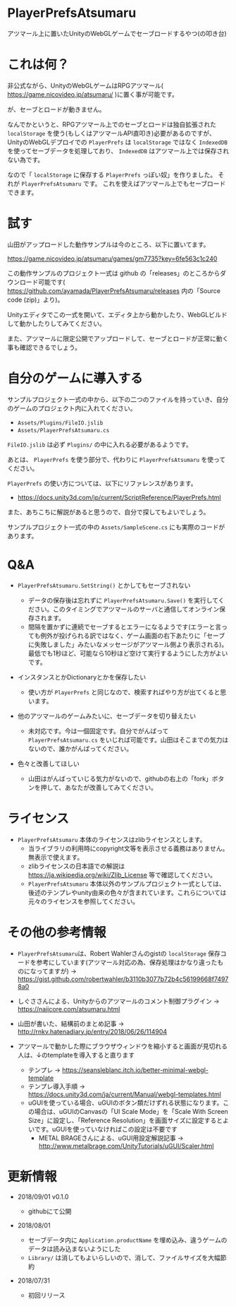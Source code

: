 # PlayerPrefsAtsumaru

アツマール上に置いたUnityのWebGLゲームでセーブロードするやつ(の叩き台)


# これは何？

非公式ながら、UnityのWebGLゲームはRPGアツマール( https://game.nicovideo.jp/atsumaru/ )に置く事が可能です。

が、セーブとロードが動きません。

なんでかというと、RPGアツマール上でのセーブとロードは独自拡張された `localStorage` を使う(もしくはアツマールAPI直叩き)必要があるのですが、UnityのWebGLデプロイでの `PlayerPrefs` は `localStorage` ではなく `IndexedDB` を使ってセーブデータを処理しており、 `IndexedDB` はアツマール上では保存されない為です。

なので「 `localStorage` に保存する `PlayerPrefs` っぽい奴」を作りました。
それが `PlayerPrefsAtsumaru` です。
これを使えばアツマール上でもセーブロードできます。


# 試す

山田がアップロードした動作サンプルは今のところ、以下に置いてます。

https://game.nicovideo.jp/atsumaru/games/gm7735?key=6fe563c1c240

この動作サンプルのプロジェクト一式は github の「releases」のところからダウンロード可能です( https://github.com/ayamada/PlayerPrefsAtsumaru/releases 内の「Source code (zip)」より)。

Unityエディタでこの一式を開いて、エディタ上から動かしたり、WebGLビルドして動かしたりしてみてください。

また、アツマールに限定公開でアップロードして、セーブとロードが正常に動く事も確認できるでしょう。


# 自分のゲームに導入する

サンプルプロジェクト一式の中から、以下の二つのファイルを持っていき、自分のゲームのプロジェクト内に入れてください。

- `Assets/Plugins/FileIO.jslib`
- `Assets/PlayerPrefsAtsumaru.cs`

`FileIO.jslib` は必ず `Plugins/` の中に入れる必要があるようです。

あとは、 `PlayerPrefs` を使う部分で、代わりに `PlayerPrefsAtsumaru` を使ってください。

`PlayerPrefs` の使い方については、以下にリファレンスがあります。

- https://docs.unity3d.com/jp/current/ScriptReference/PlayerPrefs.html

また、あちこちに解説があると思うので、自分で探してもよいでしょう。

サンプルプロジェクト一式の中の `Assets/SampleScene.cs` にも実際のコードがあります。


# Q&A

- `PlayerPrefsAtsumaru.SetString()` とかしてもセーブされない
    - データの保存後は忘れずに `PlayerPrefsAtsumaru.Save()` を実行してください。このタイミングでアツマールのサーバと通信してオンライン保存されます。
    - 間隔を置かずに連続でセーブするとエラーになるようです(エラーと言っても例外が投げられる訳ではなく、ゲーム画面の右下あたりに「セーブに失敗しました」みたいなメッセージがアツマール側より表示される)。最低でも1秒ほど、可能なら10秒ほど空けて実行するようにした方がよいです。

- インスタンスとかDictionaryとかを保存したい
    - 使い方が `PlayerPrefs` と同じなので、検索すればやり方が出てくると思います。

- 他のアツマールのゲームみたいに、セーブデータを切り替えたい
    - 未対応です。今は一個固定です。自分でがんばって `PlayerPrefsAtsumaru.cs` をいじれば可能です。山田はそこまでの気力はないので、誰かがんばってください。

- 色々と改善してほしい
    - 山田はがんばっていじる気力がないので、githubの右上の「fork」ボタンを押して、あなたが改善してみてください。


# ライセンス

- `PlayerPrefsAtsumaru` 本体のライセンスはzlibライセンスとします。
    - 当ライブラリの利用時にcopyright文等を表示させる義務はありません。無表示で使えます。
    - zlibライセンスの日本語での解説は https://ja.wikipedia.org/wiki/Zlib_License 等で確認してください。
    - `PlayerPrefsAtsumaru` 本体以外のサンプルプロジェクト一式としては、後述のテンプレやunity由来の色々が含まれています。これらについては元々のライセンスを参照してください。


# その他の参考情報

- `PlayerPrefsAtsumaru`は、Robert Wahlerさんのgistの `localStorage` 保存コードを参考にしています(アツマール対応の為、保存処理はかなり違ったものになってますが) → https://gist.github.com/robertwahler/b3110b3077b72b4c56199668f74978a0

- しぐささんによる、Unityからのアツマールのコメント制御プラグイン → https://najicore.com/atsumaru.html

- 山田が書いた、結構前のまとめ記事 → http://rnkv.hatenadiary.jp/entry/2018/06/26/114904

- アツマールで動かした際にブラウザウィンドウを縮小すると画面が見切れる人は、↓のtemplateを導入すると直ります
    - テンプレ → https://seansleblanc.itch.io/better-minimal-webgl-template
    - テンプレ導入手順 → https://docs.unity3d.com/ja/current/Manual/webgl-templates.html
    - uGUIを使っている場合、uGUIのボタン類だけずれる状態になります。この場合は、uGUIのCanvasの「UI Scale Mode」を「Scale With Screen Size」に設定し、「Reference Resolution」を画面サイズに設定するとよいです。uGUIを使っていなければこの設定は不要です
        - METAL BRAGEさんによる、uGUI用設定解説記事 → http://www.metalbrage.com/UnityTutorials/uGUI/Scaler.html


# 更新情報

- 2018/09/01 v0.1.0
    - githubにて公開

- 2018/08/01
    - セーブデータ内に `Application.productName` を埋め込み、違うゲームのデータは読み込まないようにした
    - `Library/` は消してもよいらしいので、消して、ファイルサイズを大幅節約

- 2018/07/31
    - 初回リリース




